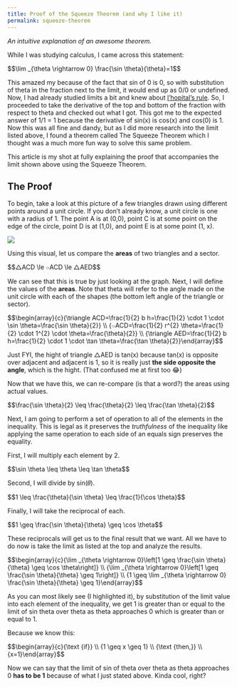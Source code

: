 ```yaml
---
title: Proof of the Squeeze Theorem (and why I like it)
permalink: squeeze-theorem
---
```


<p><em>An intuitive explanation of an awesome theorem.</em></p><p>While I was studying calculus, I came across this statement:</p><p>$$\lim _{\theta \rightarrow 0} \frac{\sin \theta}{\theta}=1$$</p><p>This amazed my because of the fact that sin of 0 is 0, so with substitution of theta in the fraction next to the limit, it would end up as 0/0 or undefined. Now, I had already studied limits a bit and knew about <a href="https://dannydenenberg.com/lhopitals-rule/">l’hopital’s rule</a>. So, I proceeded to take the derivative of the top and bottom of the fraction with respect to theta and checked out what I got. This got me to the expected answer of 1/1 = 1 because the derivative of sin(x) is cos(x) and cos(0) is 1. <!--more-->Now this was all fine and dandy, but as I did more research into the limit listed above, I found a theorem called The Squeeze Theorem which I thought was a much more fun way to solve this same problem. </p>

<p>This article is my shot at fully explaining the proof that accompanies the limit shown above using the Squeeze Theorem.</p>

<h2 id="the-proof">The Proof</h2>

<p>To begin, take a look at this picture of a few triangles drawn using different points around a unit circle. If you don’t already know, a unit circle is one with a radius of 1. The point A is at (0,0), point C is at some point on the edge of the circle, point D is at (1,0), and point E is at some point (1, x).</p>

![](https://i.snap.as/ceBMvID.png)

<p>Using this visual, let us compare the <strong>areas</strong> of two triangles and a sector.</p>

<p>$$△ACD \le ⌔ACD \le △AED$$</p>

<p>We can see that this is true by just looking at the graph. Next, I will define the values of the <strong>areas</strong>. Note that theta will refer to the angle made on the unit circle with each of the shapes (the bottom left angle of the triangle or sector).</p>

<p>$$\begin{array}{c}{\triangle ACD=\frac{1}{2} b h=\frac{1}{2} \cdot 1 \cdot \sin \theta=\frac{\sin \theta}{2}} \\ {⌔ACD=\frac{1}{2} r^{2} \theta=\frac{1}{2} \cdot 1^{2} \cdot \theta=\frac{\theta}{2}} \\ {\triangle AED=\frac{1}{2} b h=\frac{1}{2} \cdot 1 \cdot \tan \theta=\frac{\tan \theta}{2}}\end{array}$$</p>

<p>Just FYI, the hight of triangle △AED is tan(x) because tan(x) is opposite over adjacent and adjacent is 1, so it is really just <strong>the side opposite the angle</strong>, which is the hight. (That confused me at first too 😂)</p>

<p>Now that we have this, we can re-compare (is that a word?) the areas using actual values.</p>

<p>$$\frac{\sin \theta}{2} \leq \frac{\theta}{2} \leq \frac{\tan \theta}{2}$$</p><p>Next, I am going to perform a set of operation to all of the elements in the inequality. This is legal as it preserves the <em>truthfulness</em> of the inequality like applying the same operation to each side of an equals sign preserves the equality.</p>

<p>First, I will multiply each element by 2.</p>

<p>$$\sin \theta \leq \theta \leq \tan \theta$$</p>

<p>Second, I will divide by sin(𝜃).</p>
<p>$$1 \leq \frac{\theta}{\sin \theta} \leq \frac{1}{\cos \theta}$$</p>

<p>Finally, I will take the reciprocal of each.</p>
<p>$$1 \geq \frac{\sin \theta}{\theta} \geq \cos \theta$$</p>

<p>These reciprocals will get us to the final result that we want. All we have to do now is take the limit as listed at the top and analyze the results.</p>
<p>$$\begin{array}{c}{\lim _{\theta \rightarrow 0}\left[1 \geq \frac{\sin \theta}{\theta} \geq \cos \theta\right]} \\ {\lim _{\theta \rightarrow 0}\left[1 \geq \frac{\sin \theta}{\theta} \geq 1\right]} \\ {1 \geq \lim _{\theta \rightarrow 0} \frac{\sin \theta}{\theta} \geq 1}\end{array}$$</p>

<p>As you can most likely see (I highlighted it), by substitution of the limit value into each element of the inequality, we get 1 is greater than or equal to the limit of sin theta over theta as theta approaches 0 which is greater than or equal to 1.</p>
<p>Because we know this:</p>
<p>$$\begin{array}{c}{\text {if}} \\ {1 \geq x \geq 1} \\ {\text {then,}} \\{x=1}\end{array}$$</p>

<p>Now we can say that the limit of sin of theta over theta as theta approaches 0 <strong>has to be 1</strong> because of what I just stated above. Kinda cool, right?</p>
